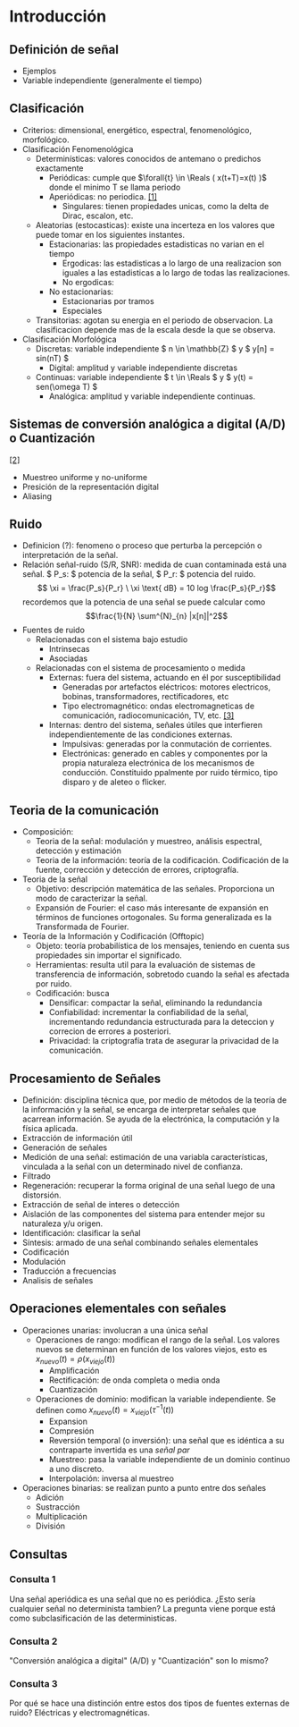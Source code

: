# Introducción

## Definición de señal

- Ejemplos
- Variable independiente (generalmente el tiempo)

## Clasificación

- Criterios: dimensional, energético, espectral, fenomenológico, morfológico.
- Clasificación Fenomenológica
  - Determinísticas: valores conocidos de antemano o predichos exactamente
    - Periódicas: cumple que $\forall{t} \in \Reals ( x(t+T)=x(t) )$ donde el minimo T se llama periodo
    - Aperiódicas: no periodica. [[1]](#consulta-1)
      - Singulares: tienen propiedades unicas, como la delta de Dirac, escalon, etc.
  - Aleatorias (estocasticas): existe una incerteza en los valores que puede tomar en los siguientes instantes.
    - Estacionarias: las propiedades estadisticas no varian en el tiempo
      - Ergodicas: las estadisticas a lo largo de una realizacion son iguales a las estadisticas a lo largo de todas las realizaciones.
      - No ergodicas:
    - No estacionarias:
      - Estacionarias por tramos
      - Especiales
  - Transitorias: agotan su energia en el periodo de observacion. La clasificacion depende mas de la escala desde la que se observa.
- Clasificación Morfológica
  - Discretas: variable independiente $ n \in \mathbb{Z} $ y $ y[n] = sin(nT) $
    - Digital: amplitud y variable independiente discretas
  - Continuas: variable independiente $ t \in \Reals $ y $ y(t) = sen(\omega T) $
    - Analógica: amplitud y variable independiente continuas.

## Sistemas de conversión analógica a digital (A/D) o Cuantización
[[2]](#consulta-2)

- Muestreo uniforme y no-uniforme
- Presición de la representación digital
- Aliasing

## Ruido

- Definicion (?): fenomeno o proceso que perturba la percepción o interpretación de la señal.
- Relación señal-ruido (S/R, SNR): medida de cuan contaminada está una señal. $ P_s: $ potencia de la señal, $ P_r: $ potencia del ruido. $$ \xi = \frac{P_s}{P_r} \ \xi \text{ dB} = 10 log \frac{P_s}{P_r}$$ recordemos que la potencia de una señal se puede calcular como $$\frac{1}{N} \sum^{N}_{n} |x[n]|^2$$
- Fuentes de ruido
  - Relacionadas con el sistema bajo estudio
    - Intrinsecas
    - Asociadas
  - Relacionadas con el sistema de procesamiento o medida
    - Externas: fuera del sistema, actuando en él por susceptibilidad
      - Generadas por artefactos eléctricos: motores electricos, bobinas, transformadores, rectificadores, etc
      - Tipo electromagnético: ondas electromagneticas de comunicación, radiocomunicación, TV, etc. [[3]](#consulta-3)
    - Internas: dentro del sistema, señales útiles que interfieren independientemente de las condiciones externas.
      - Impulsivas: generadas por la conmutación de corrientes.
      - Electrónicas: generado en cables y componentes por la propia naturaleza electrónica de los mecanismos de conducción. Constituido ppalmente por ruido térmico, tipo disparo y de aleteo o flicker.

## Teoria de la comunicación

- Composición:
  - Teoria de la señal: modulación y muestreo, análisis espectral, detección y estimación
  - Teoria de la información: teoría de la codificación. Codificación de la fuente, corrección y detección de errores, criptografía.
- Teoria de la señal
  - Objetivo: descripción matemática de las señales. Proporciona un modo de caracterizar la señal.
  - Expansión de Fourier: el caso más interesante de expansión en términos de funciones ortogonales. Su forma generalizada es la Transformada de Fourier.
- Teoría de la Información y Codificación (Offtopic)
  - Objeto: teoría probabilística de los mensajes, teniendo en cuenta sus propiedades sin importar el significado.
  - Herramientas: resulta util para la evaluación de sistemas de transferencia de información, sobretodo cuando la señal es afectada por ruido.
  - Codificación: busca
    - Densificar: compactar la señal, eliminando la redundancia
    - Confiabilidad: incrementar la confiabilidad de la señal, incrementando redundancia estructurada para la deteccion y correcion de errores a posteriori.
    - Privacidad: la criptografía trata de asegurar la privacidad de la comunicación.

## Procesamiento de Señales

- Definición: disciplina técnica que, por medio de métodos de la teoría de la información y la señal, se encarga de interpretar señales que acarrean información. Se ayuda de la electrónica, la computación y la física aplicada.
- Extracción de información útil
- Generación de señales
- Medición de una señal: estimación de una variabla características, vinculada a la señal con un determinado nivel de confianza.
- Filtrado
- Regeneración: recuperar la forma original de una señal luego de una distorsión.
- Extracción de señal de interes o detección
- Aislación de las componentes del sistema para entender mejor su naturaleza y/u origen.
- Identificación: clasificar la señal
- Síntesis: armado de una señal combinando señales elementales
- Codificación
- Modulación
- Traducción a frecuencias
- Analisis de señales

## Operaciones elementales con señales

- Operaciones unarias: involucran a una única señal
  - Operaciones de rango: modifican el rango de la señal. Los valores nuevos se determinan en función de los valores viejos, esto es $x_{nuevo} (t) = \rho (x_{viejo} (t))$
    - Amplificación
    - Rectificación: de onda completa o media onda
    - Cuantización
  - Operaciones de dominio: modifican la variable independiente. Se definen como $x_{nuevo} (t) = x_{viejo} (\tau ^{-1} (t))$
    - Expansion
    - Compresión
    - Reversión temporal (o inversión): una señal que es idéntica a su contraparte invertida es una _señal par_
    - Muestreo: pasa la variable independiente de un dominio continuo a uno discreto.
    - Interpolación: inversa al muestreo
- Operaciones binarias: se realizan punto a punto entre dos señales
  - Adición
  - Sustracción
  - Multiplicación
  - División

## Consultas

### Consulta 1

Una señal aperiódica es una señal que no es periódica. ¿Esto sería cualquier señal no determinista tambien? La pregunta viene porque está como subclasificación de las deterministicas.

### Consulta 2

"Conversión analógica a digital" (A/D) y "Cuantización" son lo mismo?

### Consulta 3
Por qué se hace una distinción entre estos dos tipos de fuentes externas de ruido? Eléctricas y electromagnéticas.